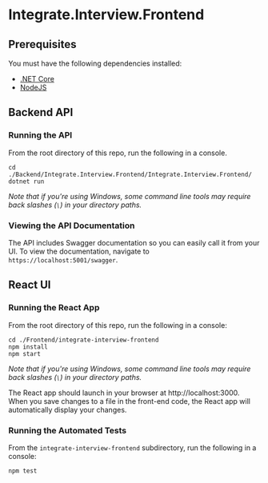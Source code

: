 # Integrate.Interview.Frontend

## Prerequisites
You must have the following dependencies installed:
* [.NET Core](https://dotnet.microsoft.com/download)
* [NodeJS](https://nodejs.org/en/)

## Backend API
### Running the API
From the root directory of this repo, run the following in a console.

```
cd ./Backend/Integrate.Interview.Frontend/Integrate.Interview.Frontend/
dotnet run
```

_Note that if you're using Windows, some command line tools may require back slashes (`\`) in your directory paths._

### Viewing the API Documentation
The API includes Swagger documentation so you can easily call it from your UI. To view the documentation, navigate to `https://localhost:5001/swagger`.

## React UI
### Running the React App
From the root directory of this repo, run the following in a console:

```
cd ./Frontend/integrate-interview-frontend
npm install
npm start
```

_Note that if you're using Windows, some command line tools may require back slashes (`\`) in your directory paths._

The React app should launch in your browser at http://localhost:3000. When you save changes to a file in the front-end code, the React app will automatically display your changes.

### Running the Automated Tests
From the `integrate-interview-frontend` subdirectory, run the following in a console:
```
npm test
```